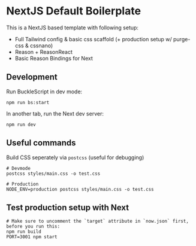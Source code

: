 # NextJS Default Boilerplate

This is a NextJS based template with following setup:

- Full Tailwind config & basic css scaffold (+ production setup w/ purge-css & cssnano)
- Reason + ReasonReact
- Basic Reason Bindings for Next

## Development

Run BuckleScript in dev mode:

```
npm run bs:start
```

In another tab, run the Next dev server:

```
npm run dev
```

## Useful commands

Build CSS seperately via `postcss` (useful for debugging)

```
# Devmode
postcss styles/main.css -o test.css

# Production
NODE_ENV=production postcss styles/main.css -o test.css
```

## Test production setup with Next

```
# Make sure to uncomment the `target` attribute in `now.json` first, before you run this:
npm run build
PORT=3001 npm start
```
